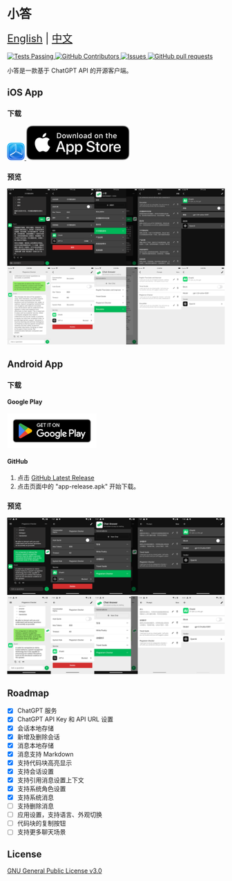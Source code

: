 # 小答

<div style="font-size: 1.5rem;">
  <a href="./README.md">English</a> | <a href="./README.zh.md">中文</a>
</div>
</br>

<a href="https://github.com/bapaws/answer/blob/main/LICENSE">
    <img alt="Tests Passing" src="https://img.shields.io/github/license/bapaws/answer" />
</a>
<a href="https://github.com/bapaws/answer/graphs/contributors">
    <img alt="GitHub Contributors" src="https://img.shields.io/github/contributors/bapaws/answer" />
</a>
<a href="https://github.com/bapaws/answer/issues">
    <img alt="Issues" src="https://img.shields.io/github/issues/bapaws/answer" />
</a>
<a href="https://github.com/bapaws/answer/pulls">
    <img alt="GitHub pull requests" src="https://img.shields.io/github/issues-pr/bapaws/answer" />
</a>

小答是一款基于 ChatGPT API 的开源客户端。

## iOS App

### 下载
<a href="https://testflight.apple.com/join/HuwYNikH">
	<img src="img/testflight.png" alt="" height=40 width=40>
</a>
<a href="https://itunes.apple.com/app/id6446219556">
	<img src="img/app-store.svg" alt="">
</a>

### 预览
![ios-screen-dark](img/ios-screen-dark.png)
![ios-screen-light](img/ios-screen-light.png)

## Android App

### 下载
#### Google Play
<a href="https://play.google.com/store/apps/details?id=com.bapaws.answer">
	<img src="img/google-play-badge.png" alt="" height=80>
</a>

#### GitHub
1. 点击 <a href="https://github.com/bapaws/answer/releases/latest">GitHub Latest Release</a>
2. 点击页面中的 "app-release.apk" 开始下载。

### 预览
![android-screen-dark](img/android-screen-dark.png)![android-screen-light](img/android-screen-light.png)

## Roadmap

- [x] ChatGPT 服务
- [x] ChatGPT API Key 和 API URL 设置
- [x] 会话本地存储
- [x] 新增及删除会话
- [x] 消息本地存储
- [x] 消息支持 Markdown
- [x] 支持代码块高亮显示
- [x] 支持会话设置
- [x] 支持引用消息设置上下文
- [x] 支持系统角色设置
- [x] 支持系统消息
- [ ] 支持删除消息
- [ ] 应用设置，支持语言、外观切换
- [ ] 代码块的复制按钮
- [ ] 支持更多聊天场景

## License

[GNU General Public License v3.0](./LICENSE)